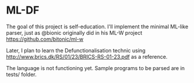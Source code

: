 ML-DF
=====

The goal of this project is self-education. I'll implement the minimal ML-like
parser, just as @bionic originally did in his ML-W project
https://github.com/bitonic/ml-w

Later, I plan to learn the Defunctionalisation technic using
http://www.brics.dk/RS/01/23/BRICS-RS-01-23.pdf
as a reference.

The language is not functioning yet. Sample programs to be parsed are in tests/
folder.
